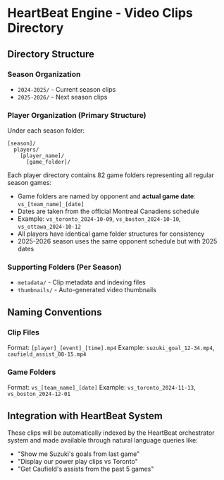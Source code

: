 # HeartBeat Engine - Video Clips Directory

## Directory Structure

### Season Organization
- `2024-2025/` - Current season clips
- `2025-2026/` - Next season clips

### Player Organization (Primary Structure)
Under each season folder:
```
[season]/
  players/
    [player_name]/
      [game_folder]/
```

Each player directory contains 82 game folders representing all regular season games:
- Game folders are named by opponent and **actual game date**: `vs_[team_name]_[date]`
- Dates are taken from the official Montreal Canadiens schedule
- Example: `vs_toronto_2024-10-09`, `vs_boston_2024-10-10`, `vs_ottawa_2024-10-12`
- All players have identical game folder structures for consistency
- 2025-2026 season uses the same opponent schedule but with 2025 dates

### Supporting Folders (Per Season)
- `metadata/` - Clip metadata and indexing files
- `thumbnails/` - Auto-generated video thumbnails

## Naming Conventions

### Clip Files
Format: `[player]_[event]_[time].mp4`
Example: `suzuki_goal_12-34.mp4`, `caufield_assist_08-15.mp4`

### Game Folders
Format: `vs_[team_name]_[date]`
Example: `vs_toronto_2024-11-13`, `vs_boston_2024-12-01`

## Integration with HeartBeat System

These clips will be automatically indexed by the HeartBeat orchestrator system and made available through natural language queries like:
- "Show me Suzuki's goals from last game"
- "Display our power play clips vs Toronto"  
- "Get Caufield's assists from the past 5 games"
